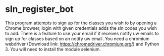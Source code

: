 # sln_register_bot
This program attempts to sign up for the classes you wish to by opening a Chrome browser,
login with given credentials adds the sln codes you wish to add. There is a feature to use your
email if it receives notify uw emails to sign up for classes based on an notify uw email.
You need a chromium webdriver (Download link: https://chromedriver.chromium.org/)
and Python 3. You will need to install the module selenium.
